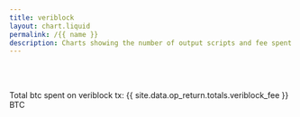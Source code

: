 ```yaml
---
title: veriblock
layout: chart.liquid
permalink: /{{ name }}
description: Charts showing the number of output scripts and fee spent per month by veriblock.
---
```


<canvas id="myChart" width="100%"></canvas>
<script>
var labels = {{ site.data.op_return.veriblock_per_month.labels | join: "','" | prepend: "['" | append : "']"}};
var values = {{ site.data.op_return.veriblock_per_month.values | join: "," | prepend: "[" | append: "]"}};
var ctx = document.getElementById("myChart").getContext('2d');
var myChart = new Chart(ctx, {
    type: 'line',
    data: {
        labels: labels,
        datasets: [{
            label: '# of veriblock outputs',
            data: values,
            backgroundColor: 'rgba(54, 162, 235,0.5)',
            fill: true,
        }]
    }
});
</script>
<br>

<canvas id="myChart2" width="100%"></canvas>
<script>
var labels = {{ site.data.op_return.veriblock_fee_per_month.labels | join: "','" | prepend: "['" | append : "']"}};
var values = {{ site.data.op_return.veriblock_fee_per_month.values | join: "," | prepend: "[" | append: "]"}};
var ctx = document.getElementById("myChart2").getContext('2d');
var myChart2 = new Chart(ctx, {
    type: 'line',
    data: {
        labels: labels,
        datasets: [{
            label: 'veriblock txs fees [bitcoin]',
            data: values,
            backgroundColor: window.chartColors.orange,
            fill: true,
        }]
    }
});
</script>
<br>

<div> Total btc spent on veriblock tx: {{ site.data.op_return.totals.veriblock_fee }} BTC </div>

<br>
<br>
